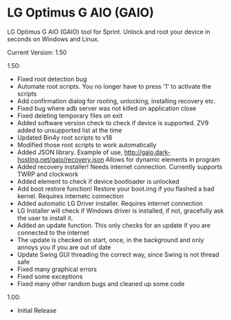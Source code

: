 LG Optimus G AIO (GAIO)
================

LG Optimus G AIO (GAIO) tool for Sprint.  Unlock and root your device in seconds on Windows and Linux.

Current Version: 1.50

1.50:
* Fixed root detection bug
* Automate root scripts. You no longer have to press '1' to activate the scripts
* Add confirmation dialog for rooting, unlocking, installing recovery etc.
* Fixed bug where adb server was not killed on application close
* Fixed deleting temporary files on exit
* Added software version check to check if device is supported. ZV9 added to unsupported list at the time
* Updated Bin4y root scripts to v18
* Modified those root scripts to work automatically
* Added JSON library. Example of use, http://gaio.dark-hosting.net/gaio/recovery.json  Allows for dynamic elements in program
* Added recovery installer!  Needs internet connection.  Currently supports TWRP and clockwork
* Added element to check if device bootloader is unlocked
* Add boot restore function!  Restore your boot.img if you flashed a bad kernel.  Requires internetc connection
* Added automatic LG Driver installer.  Requires internet connection
* LG Installer will check if Windows driver is installed, if not, gracefully ask the user to install it.
* Added an update function.  This only checks for an update if you are connected to the internet
* The update is checked on start, once, in the background and only annoys you if you are out of date
* Update Swing GUI threading the correct way, since Swing is not thread safe
* Fixed many graphical errors
* Fixed some exceptions
* Fixed many other random bugs and cleaned up some code

1.00:
* Initial Release
